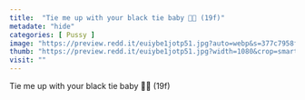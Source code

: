 ```yaml
---
title:  "Tie me up with your black tie baby 🖤🖤 (19f)"
metadate: "hide"
categories: [ Pussy ]
image: "https://preview.redd.it/euiybe1jotp51.jpg?auto=webp&s=377c7958ff2322e3e299bc61ce68ec5d281b202c"
thumb: "https://preview.redd.it/euiybe1jotp51.jpg?width=1080&crop=smart&auto=webp&s=759b4cd4d8fe93d7b6920c2a47675da953548a0d"
visit: ""
---
```

Tie me up with your black tie baby 🖤🖤 (19f)
